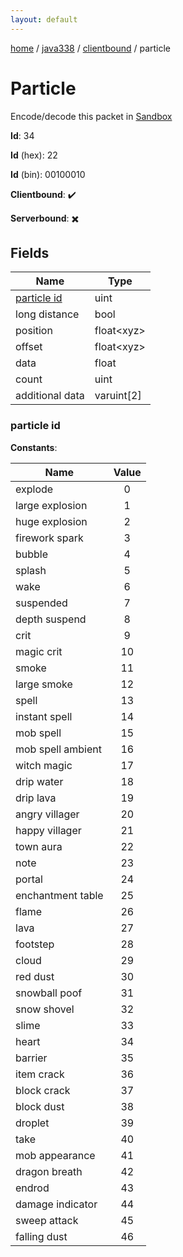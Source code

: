 ```yaml
---
layout: default
---
```


[home](/)  /  [java338](/protocol/java338)  /  [clientbound](/protocol/java338/clientbound)  /  particle

# Particle

Encode/decode this packet in [Sandbox](../../../sandbox/java338#clientbound.particle)

**Id**: 34

**Id** (hex): 22

**Id** (bin): 00100010

**Clientbound**: ✔️

**Serverbound**: ✖️

## Fields

Name | Type
---|---
[particle id](#particle-id) | uint
long distance | bool
position | float&lt;xyz&gt;
offset | float&lt;xyz&gt;
data | float
count | uint
additional data | varuint[2]

### particle id

**Constants**:

Name | Value
---|:---:
explode | 0
large explosion | 1
huge explosion | 2
firework spark | 3
bubble | 4
splash | 5
wake | 6
suspended | 7
depth suspend | 8
crit | 9
magic crit | 10
smoke | 11
large smoke | 12
spell | 13
instant spell | 14
mob spell | 15
mob spell ambient | 16
witch magic | 17
drip water | 18
drip lava | 19
angry villager | 20
happy villager | 21
town aura | 22
note | 23
portal | 24
enchantment table | 25
flame | 26
lava | 27
footstep | 28
cloud | 29
red dust | 30
snowball poof | 31
snow shovel | 32
slime | 33
heart | 34
barrier | 35
item crack | 36
block crack | 37
block dust | 38
droplet | 39
take | 40
mob appearance | 41
dragon breath | 42
endrod | 43
damage indicator | 44
sweep attack | 45
falling dust | 46
